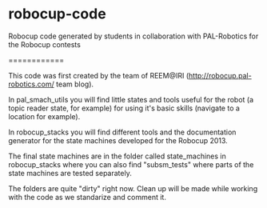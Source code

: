 robocup-code
============

Robocup code generated by students in collaboration with PAL-Robotics for the Robocup contests

============

This code was first created by the team of REEM@IRI (http://robocup.pal-robotics.com/ team blog).

In pal_smach_utils you will find little states and tools useful for the robot (a topic reader state, for example) for using it's basic skills (navigate to a location for example).

In robocup_stacks you will find different tools and the documentation generator for the state machines developed for the Robocup 2013.

The final state machines are in the folder called state_machines in robocup_stacks where you can also find "subsm_tests" where parts of the state machines are tested separately.

The folders are quite "dirty" right now. Clean up will be made while working with the code as we standarize and comment it.




